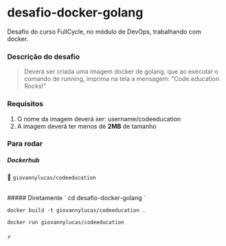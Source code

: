 # desafio-docker-golang
Desafio do curso FullCycle, no módulo de DevOps, trabalhando com docker.

### Descrição do desafio
> Deverá ser criada uma imagem docker de golang, que ao executar o comando de running, imprima na tela a mensagem: "Code.education Rocks!"

### Requisitos
1. O nome da imagem deverá ser: username/codeeducation
2. A imagem deverá ter menos de __2MB__ de tamanho

  
### Para rodar
##### Dockerhub
:whale: `giovannylucas/codeeducation`

<br/>
##### Diretamente
`
cd desafio-docker-golang
`

`
docker build -t giovannylucas/codeeducation .
`

`
docker run giovannylucas/codeeducation
`
<br/>
<br/>
:zap:
